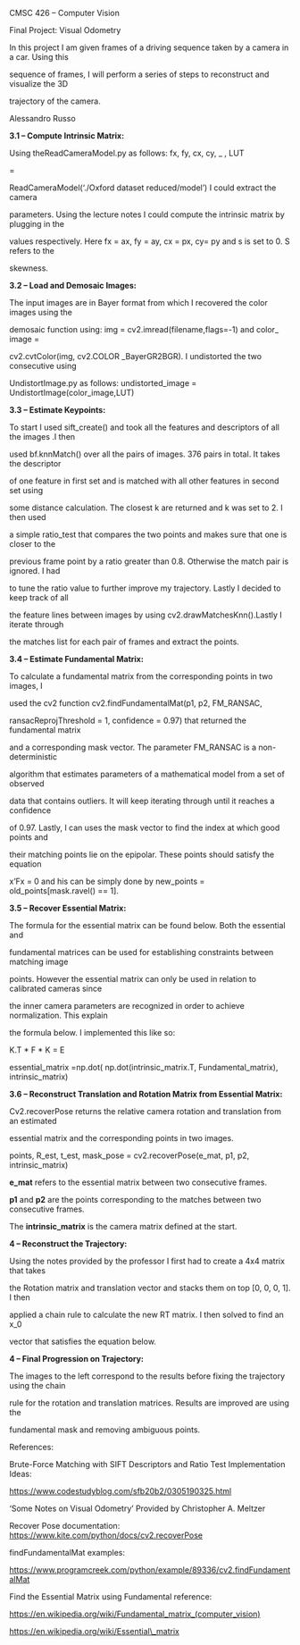 ﻿

CMSC 426 – Computer Vision

Final Project: Visual Odometry

In this project I am given frames of a driving sequence taken by a camera in a car. Using this

sequence of frames, I will perform a series of steps to reconstruct and visualize the 3D

trajectory of the camera.

Alessandro Russo





**3.1 – Compute Intrinsic Matrix:**

Using theReadCameraModel.py as follows: fx, fy, cx, cy, \_ , LUT

\=

ReadCameraModel(‘./Oxford dataset reduced/model’) I could extract the camera

parameters. Using the lecture notes I could compute the intrinsic matrix by plugging in the

values respectively. Here fx = ax, fy = ay, cx = px, cy= py and s is set to 0. S refers to the

skewness.

**3.2 – Load and Demosaic Images:**

The input images are in Bayer format from which I recovered the color images using the

demosaic function using: img = cv2.imread(filename,flags=-1) and color\_ image =

cv2.cvtColor(img, cv2.COLOR \_BayerGR2BGR). I undistorted the two consecutive using

UndistortImage.py as follows: undistorted\_image = UndistortImage(color\_image,LUT)

**3.3 – Estimate Keypoints:**

To start I used sift\_create() and took all the features and descriptors of all the images .I then

used bf.knnMatch() over all the pairs of images. 376 pairs in total. It takes the descriptor

of one feature in first set and is matched with all other features in second set using

some distance calculation. The closest k are returned and k was set to 2. I then used

a simple ratio\_test that compares the two points and makes sure that one is closer to the

previous frame point by a ratio greater than 0.8. Otherwise the match pair is ignored. I had

to tune the ratio value to further improve my trajectory. Lastly I decided to keep track of all

the feature lines between images by using cv2.drawMatchesKnn().Lastly I iterate through

the matches list for each pair of frames and extract the points.





**3.4 – Estimate Fundamental Matrix:**

To calculate a fundamental matrix from the corresponding points in two images, I

used the cv2 function cv2.findFundamentalMat(p1, p2, FM\_RANSAC,

ransacReprojThreshold = 1, confidence = 0.97) that returned the fundamental matrix

and a corresponding mask vector. The parameter FM\_RANSAC is a non-deterministic

algorithm that estimates parameters of a mathematical model from a set of observed

data that contains outliers. It will keep iterating through until it reaches a confidence

of 0.97. Lastly, I can uses the mask vector to find the index at which good points and

their matching points lie on the epipolar. These points should satisfy the equation

x’Fx = 0 and his can be simply done by new\_points = old\_points[mask.ravel() == 1].

**3.5 – Recover Essential Matrix:**

The formula for the essential matrix can be found below. Both the essential and

fundamental matrices can be used for establishing constraints between matching image

points. However the essential matrix can only be used in relation to calibrated cameras since

the inner camera parameters are recognized in order to achieve normalization. This explain

the formula below. I implemented this like so:

K.T \* F \* K = E

essential\_matrix =np.dot( np.dot(intrinsic\_matrix.T, Fundamental\_matrix), intrinsic\_matrix)

**3.6 – Reconstruct Translation and Rotation Matrix from Essential Matrix:**

Cv2.recoverPose returns the relative camera rotation and translation from an estimated

essential matrix and the corresponding points in two images.

points, R\_est, t\_est, mask\_pose = cv2.recoverPose(e\_mat, p1, p2, intrinsic\_matrix)

**e\_mat** refers to the essential matrix between two consecutive frames.

**p1** and **p2** are the points corresponding to the matches between two consecutive frames.

The **intrinsic\_matrix** is the camera matrix defined at the start.





**4 – Reconstruct the Trajectory:**

Using the notes provided by the professor I first had to create a 4x4 matrix that takes

the Rotation matrix and translation vector and stacks them on top [0, 0, 0, 1]. I then

applied a chain rule to calculate the new RT matrix. I then solved to find an x\_0

vector that satisfies the equation below.

**4 – Final Progression on Trajectory:**

The images to the left correspond to the results before fixing the trajectory using the chain

rule for the rotation and translation matrices. Results are improved are using the

fundamental mask and removing ambiguous points.





References:

Brute-Force Matching with SIFT Descriptors and Ratio Test Implementation Ideas:

<https://www.codestudyblog.com/sfb20b2/0305190325.html>

‘Some Notes on Visual Odometry’ Provided by Christopher A. Meltzer

Recover Pose documentation: https://www.kite.com/python/docs/cv2.recoverPose

findFundamentalMat examples:

<https://www.programcreek.com/python/example/89336/cv2.findFundamentalMat>

Find the Essential Matrix using Fundamental reference:

<https://en.wikipedia.org/wiki/Fundamental_matrix_(computer_vision)>

https://en.wikipedia.org/wiki/Essential\_matrix

